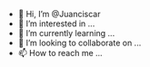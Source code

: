- 👋 Hi, I’m @Juanciscar
- 👀 I’m interested in ...
- 🌱 I’m currently learning ...
- 💞️ I’m looking to collaborate on ...
- 📫 How to reach me ...

<!---
Juanciscar/Juanciscar is a ✨ special ✨ repository because its `README.md` (this file) appears on your GitHub profile.
You can click the Preview link to take a look at your changes.
--->
